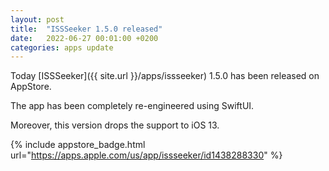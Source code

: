 ```yaml
---
layout: post
title:  "ISSSeeker 1.5.0 released"
date:   2022-06-27 00:01:00 +0200
categories: apps update
---
```


Today [ISSSeeker]({{ site.url }}/apps/issseeker) 1.5.0 has been released on AppStore.

The app has been completely re-engineered using SwiftUI.

Moreover, this version drops the support to iOS 13.

{% include appstore_badge.html url="https://apps.apple.com/us/app/issseeker/id1438288330" %}

